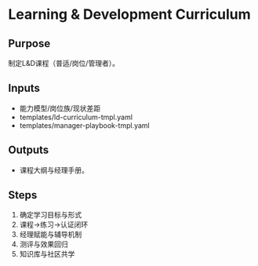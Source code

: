 # Learning & Development Curriculum

## Purpose

制定L&D课程（普适/岗位/管理者）。

## Inputs

- 能力模型/岗位族/现状差距
- templates/ld-curriculum-tmpl.yaml
- templates/manager-playbook-tmpl.yaml

## Outputs

- 课程大纲与经理手册。

## Steps

1. 确定学习目标与形式
2. 课程→练习→认证闭环
3. 经理赋能与辅导机制
4. 测评与效果回归
5. 知识库与社区共学

